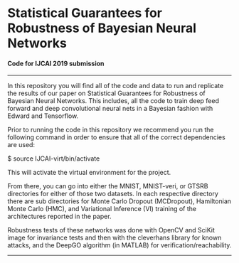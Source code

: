# Statistical Guarantees for Robustness of Bayesian Neural Networks

#### Code for IJCAI 2019 submission

-------------------------------------

In this repository you will find all of the code and data to run and replicate the
results of our paper on Statistical Guarantees for Robustness of Bayesian Neural Networks.
This includes, all the code to train deep feed forward and deep convolutional
neural nets in a Bayesian fashion with Edward and Tensorflow. 

Prior to running the code in this repository we recommend you run the following
command in order to ensure that all of the correct dependencies are used:

$ source IJCAI-virt/bin/activate

This will activate the virtual environment for the project.

From there, you can go into either the MNIST, MNIST-veri, or GTSRB directories for either
of those two datasets. In each respective directory there are sub directories
for Monte Carlo Dropout (MCDropout), Hamiltonian Monte Carlo (HMC), and Variational
Inference (VI) training of the architectures reported in the paper.

Robustness tests of these networks was done with OpenCV and SciKit image
for invariance tests and then with the cleverhans library for known attacks,
and the DeepGO algorithm (in MATLAB) for verification/reachability.

-------------------------------------

